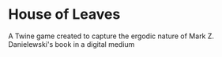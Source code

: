 # House of Leaves
A Twine game created to capture the ergodic nature of Mark Z. Danielewski's book in a digital medium
